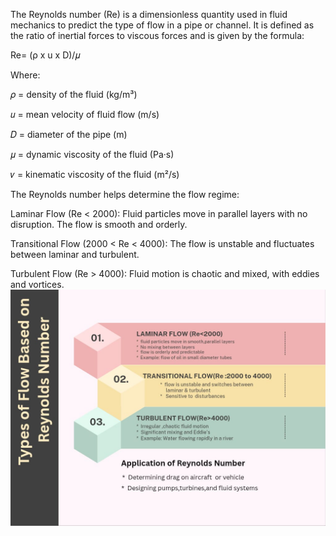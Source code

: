 The Reynolds number (Re) is a dimensionless quantity used in fluid mechanics to predict the type of flow in a pipe or channel. It is defined as the ratio of inertial forces to viscous forces and is given by the formula:

Re= (ρ x u x D)/𝜇



Where:

𝜌 = density of the fluid (kg/m³)

𝑢 = mean velocity of fluid flow (m/s)

𝐷 = diameter of the pipe (m)

𝜇 = dynamic viscosity of the fluid (Pa·s)

𝜈 = kinematic viscosity of the fluid (m²/s)

The Reynolds number helps determine the flow regime:

Laminar Flow (Re < 2000): Fluid particles move in parallel layers with no disruption. The flow is smooth and orderly.

Transitional Flow (2000 < Re < 4000): The flow is unstable and fluctuates between laminar and turbulent.

Turbulent Flow (Re > 4000): Fluid motion is chaotic and mixed, with eddies and vortices.
<img src="./images/WhatsApp Image 2025-05-31 at 23.31.08_7f9ff316.jpg" alt="des" width="1000">

